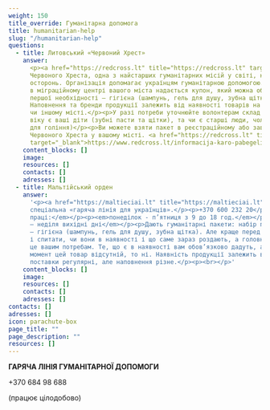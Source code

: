 ```yaml
---
weight: 150
title_override: Гуманітарна допомога
title: humanitarian-help
slug: "/humanitarian-help"
questions:
  - title: Литовський «Червоний Хрест»
    answer:
      <p><a href="https://redcross.lt" title="https://redcross.lt" target="_blank">https://redcross.lt</a></p><p>Товариство
      Червоного Хреста, одна з найстарших гуманітарних місій у світі, не могла залишатися
      осторонь. Організація допомагає українцям гуманітарною допомогою.</p><p>При реєстрації
      в міграційному центрі вашого міста надається купон, який можна обміняти на набір
      першої необхідності – гігієна (шампунь, гель для душу, зубна щітка та паста, мило).
      Наповнення та бренди продукції залежить від наявності товарів на складі в тому
      чи іншому місті.</p><p>У разі потреби уточнюйте волонтерам склад родини, якого
      віку є ваші діти (зубні пасти та щітки), та чи є старші люди, чоловіки (приладдя
      для гоління)</p><p>Ви можете взяти пакет в реєстраційному або завітавши за адресою
      Червоного Хреста у вашому місті. <a href="https://redcross.lt" title="https://redcross.lt"
      target="_blank">https://www.redcross.lt/informacija-karo-pabegeliams-ukrainos</a></p>
    content_blocks: []
    image:
    resources: []
    contacts: []
    adresses: []
  - title: Мальтійський орден
    answer:
      '<p><a href="https://maltieciai.lt" title="https://maltieciai.lt">https://maltieciai.lt</a></p><p>Є
      спеціальна «гаряча лінія для українців».</p><p>+370 600 232 20</p><p><em>Години
      праці:</em></p><p><em>понеділок - п’ятниця з 9 до 18 год.</em></p><p><em>Субота
      – неділя вихідні дні</em></p><p>Дають гуманітарні пакети: набір першої необхідності
      – гігієна (шампунь, гель для душу, зубна щітка). Але краще перед приходом зателефонувати
      і спитати, чи вони в наявності і що саме зараз роздають, а головне – чи відповідає
      це вашим потребам. Те, що є в наявності вам обов’язково дадуть, але якщо на даний
      момент цей товар відсутній, то ні. Наявність продукції залежить від партнерів:
      поставки регулярні, але наповнення різне.</p><p><br></p>'
    content_blocks: []
    image:
    resources: []
    contacts: []
    adresses: []
contacts: []
adresses: []
icon: parachute-box
page_title: ""
page_description: ""
resources: []
---
```


**ГАРЯЧА ЛІНІЯ ГУМАНІТАРНОЇ ДОПОМОГИ**

\+370 684 98 688

(працює цілодобово)
